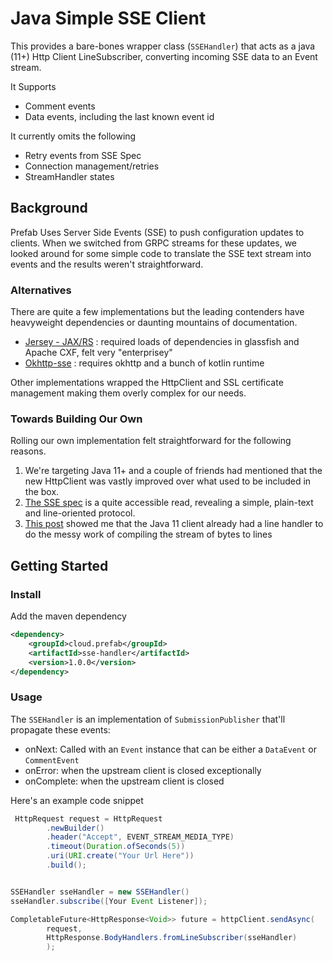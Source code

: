 # Java Simple SSE Client

This provides a bare-bones wrapper class (`SSEHandler`) that acts as a java (11+) Http Client LineSubscriber, converting incoming SSE data to an Event stream.

It Supports
* Comment events
* Data events, including the last known event id

It currently omits the following

* Retry events from SSE Spec
* Connection management/retries
* StreamHandler states 


## Background

Prefab Uses Server Side Events (SSE) to push configuration updates to clients.
When we switched from GRPC streams for these updates, we looked around for some simple code to translate the SSE text stream into events and the results weren't straightforward.

### Alternatives

There are quite a few implementations but the leading contenders have heavyweight dependencies or daunting mountains of documentation.

* [Jersey - JAX/RS](https://eclipse-ee4j.github.io/jersey/) : required loads of dependencies in glassfish and Apache CXF, felt very "enterprisey"
* [Okhttp-sse](https://github.com/square/okhttp/tree/master/okhttp-sse) : requires okhttp and a bunch of kotlin runtime

Other implementations wrapped the HttpClient and SSL certificate management making them overly complex for our needs.

### Towards Building Our Own

Rolling our own implementation felt straightforward for the following reasons.

1) We're targeting Java 11+ and a couple of friends had mentioned that the new HttpClient was vastly improved over what used to be included in the box.
2) [The SSE spec](https://html.spec.whatwg.org/multipage/server-sent-events.html) is a quite accessible read, revealing a simple, plain-text and line-oriented protocol. 
3) [This post](https://adambien.blog/roller/abien/entry/receiving_server_sent_events_sses) showed me that the Java 11 client already had a line handler to do the messy work of compiling the stream of bytes to lines


## Getting Started


### Install

Add the maven dependency

```xml
<dependency>
    <groupId>cloud.prefab</groupId>
    <artifactId>sse-handler</artifactId>
    <version>1.0.0</version>
</dependency>
```

### Usage

The `SSEHandler` is an implementation of `SubmissionPublisher` that'll propagate these events:
* onNext: Called with an `Event` instance that can be either a `DataEvent` or `CommentEvent`
* onError: when the upstream client is closed exceptionally
* onComplete: when the upstream client is closed


Here's an example code snippet

```java
 HttpRequest request = HttpRequest
        .newBuilder()
        .header("Accept", EVENT_STREAM_MEDIA_TYPE)
        .timeout(Duration.ofSeconds(5))
        .uri(URI.create("Your Url Here"))
        .build();


SSEHandler sseHandler = new SSEHandler()
sseHandler.subscribe([Your Event Listener]);

CompletableFuture<HttpResponse<Void>> future = httpClient.sendAsync(
        request,
        HttpResponse.BodyHandlers.fromLineSubscriber(sseHandler)
        );
```



